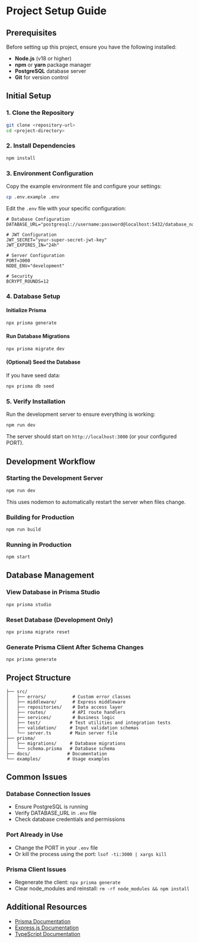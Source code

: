 # Project Setup Guide

## Prerequisites

Before setting up this project, ensure you have the following installed:

- **Node.js** (v18 or higher)
- **npm** or **yarn** package manager
- **PostgreSQL** database server
- **Git** for version control

## Initial Setup

### 1. Clone the Repository

```bash
git clone <repository-url>
cd <project-directory>
```

### 2. Install Dependencies

```bash
npm install
```

### 3. Environment Configuration

Copy the example environment file and configure your settings:

```bash
cp .env.example .env
```

Edit the `.env` file with your specific configuration:

```env
# Database Configuration
DATABASE_URL="postgresql://username:password@localhost:5432/database_name"

# JWT Configuration
JWT_SECRET="your-super-secret-jwt-key"
JWT_EXPIRES_IN="24h"

# Server Configuration
PORT=3000
NODE_ENV="development"

# Security
BCRYPT_ROUNDS=12
```

### 4. Database Setup

#### Initialize Prisma

```bash
npx prisma generate
```

#### Run Database Migrations

```bash
npx prisma migrate dev
```

#### (Optional) Seed the Database

If you have seed data:

```bash
npx prisma db seed
```

### 5. Verify Installation

Run the development server to ensure everything is working:

```bash
npm run dev
```

The server should start on `http://localhost:3000` (or your configured PORT).

## Development Workflow

### Starting the Development Server

```bash
npm run dev
```

This uses nodemon to automatically restart the server when files change.

### Building for Production

```bash
npm run build
```

### Running in Production

```bash
npm start
```

## Database Management

### View Database in Prisma Studio

```bash
npx prisma studio
```

### Reset Database (Development Only)

```bash
npx prisma migrate reset
```

### Generate Prisma Client After Schema Changes

```bash
npx prisma generate
```

## Project Structure

```
├── src/
│   ├── errors/          # Custom error classes
│   ├── middleware/      # Express middleware
│   ├── repositories/    # Data access layer
│   ├── routes/          # API route handlers
│   ├── services/        # Business logic
│   ├── test/           # Test utilities and integration tests
│   ├── validation/     # Input validation schemas
│   └── server.ts       # Main server file
├── prisma/
│   ├── migrations/     # Database migrations
│   └── schema.prisma   # Database schema
├── docs/              # Documentation
└── examples/          # Usage examples
```

## Common Issues

### Database Connection Issues

- Ensure PostgreSQL is running
- Verify DATABASE_URL in `.env` file
- Check database credentials and permissions

### Port Already in Use

- Change the PORT in your `.env` file
- Or kill the process using the port: `lsof -ti:3000 | xargs kill`

### Prisma Client Issues

- Regenerate the client: `npx prisma generate`
- Clear node_modules and reinstall: `rm -rf node_modules && npm install`

## Additional Resources

- [Prisma Documentation](https://www.prisma.io/docs)
- [Express.js Documentation](https://expressjs.com/)
- [TypeScript Documentation](https://www.typescriptlang.org/docs/)
